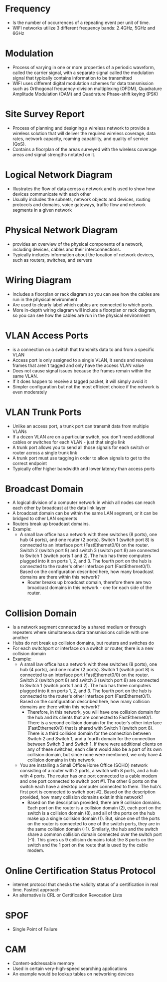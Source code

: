 # Frequency
- Is the number of occurrences of a repeating event per unit of time.
- WIFI networks utilize 3 different frequency bands: 2.4GHz, 5GHz and 6GHz
# Modulation
- Process of varying in one or more properties of a periodic waveform, called the carrier signal, with a separate signal called the modulation signal that typically contains information to be transmitted
- WIFI uses different digital modulation schemes for data transmission such as Orthogonal frequency-division multiplexing (OFDM), Quadrature Amplitude Modulation (OAM) and Quadrature Phase-shift keying (PSK)
# Site Survey Report
- Process of planning and designing a wireless network to provide a wireless solution that will deliver the required wireless coverage, data rates, network capacity, roaming capability, and quality of service (QoS).
- Contains a floorplan of the areas surveyed with the wireless coverage areas and signal strengths notated on it.
# Logical Network Diagram
- Illustrates the flow of data across a network and is used to show how devices communicate with each other
- Usually includes the subnets, network objects and devices, routing protocols and domains, voice gateways, traffic flow and network segments in a given network
# Physical Network Diagram
- provides an overview of the physical components of a network, including devices, cables and their interconnections.
- Typically includes information about the location of network devices, such as routers, switches, and servers
# Wiring Diagram
- Includes a floorplan or rack diagram so you can see how the cables are run in the physical environment
- Are used to clearly label which cables are connected to which ports.
- More in-depth wiring diagram will include a floorplan or rack diagram, so you can see how the cables are run in the physical environment
# VLAN Access Ports
- is a connection on a switch that transmits data to and from a specific VLAN
- Access port is only assigned to a single VLAN, it sends and receives frames that aren't tagged and only have the access VLAN value
- Does not cause signal issues because the frames remain within the same VLAN.
- If it does happen to receive a tagged packet, it will simply avoid it
- Simpler configuration but not the most efficient choice if the network is even moderately
# VLAN Trunk Ports
- Unlike an access port, a trunk port can transmit data from multiple VLANs
- If a dozen VLAN are on a particular switch, you don't need additional cables or switches for each VLAN - just that single link
- A trunk port allows you to send all those signals for each switch or router across a single trunk link
- A trunk port must use tagging in order to allow signals to get to the correct endpoint
- Typically offer higher bandwidth and lower latency than access ports
# Broadcast Domain
- A logical division of a computer network in which all nodes can reach each other by broadcast at the data link layer
- A broadcast domain can be within the same LAN segment, or it can be bridged to other LAN segments
- Routers break up broadcast domains.
- Example:
	- A small law office has a network with three switches (8 ports), one hub (4 ports), and one router (2 ports). Switch 1 (switch port 8) is connected to an interface port (FastEthernet0/0) on the router. Switch 2 (switch port 8) and switch 3 (switch port 8) are connected to Switch 1 (switch ports 1 and 2). The hub has three computers plugged into it on ports 1, 2, and 3. The fourth port on the hub is connected to the router's other interface port (FastEthernet0/1). Based on the configuration described here, how many broadcast domains are there within this network?
		- Router breaks up broadcast domain, therefore there are two broadcast domains in this network - one for each side of the router.
# Collision Domain
- Is a network segment connected by a shared medium or through repeaters where simultaneous data transmissions collide with one another
- Hubs do not break up collision domains, but routers and switches do
- For each switchport or interface on a switch or router, there is a new collision domain
- Example:
	- A small law office has a network with three switches (8 ports), one hub (4 ports), and one router (2 ports). Switch 1 (switch port 8) is connected to an interface port (FastEthernet0/0) on the router. Switch 2 (switch port 8) and switch 3 (switch port 8) are connected to Switch 1 (switch ports 1 and 2). The hub has three computers plugged into it on ports 1, 2, and 3. The fourth port on the hub is connected to the router's other interface port (FastEthernet0/1). Based on the configuration described here, how many collision domains are there within this network?
		- Therefore, in this network, you will have one collision domain for the hub and its clients that are connected to FastEthernet0/1. There is a second collision domain for the router’s other interface (FastEthernet0/0) that is shared with Switch 1 (switch port 8). There is a third collision domain for the connection between Switch 2 and Switch 1, and a fourth domain for the connection between Switch 3 and Switch 1. If there were additional clients on any of these switches, each client would also be a part of its own collision domain, but since none were mentioned, we only have 4 collision domains in this network
	- You are installing a Small Office/Home Office (SOHO) network consisting of a router with 2 ports, a switch with 8 ports, and a hub with 4 ports. The router has one port connected to a cable modem and one port connected to switch port #1. The other 6 ports on the switch each have a desktop computer connected to them. The hub's first port is connected to switch port #2. Based on the description provided, how many collision domains exist in this network?
		- Based on the description provided, there are 9 collision domains. Each port on the router is a collision domain (2), each port on the switch is a collision domain (8), and all of the ports on the hub make up a single collision domain (1). But, since one of the ports on the router is connected to one of the switch ports, they are in the same collision domain (-1). Similarly, the hub and the switch share a common collision domain connected over the switch port (-1). This gives us 9 collision domains total: the 8 ports on the switch and the 1 port on the route that is used by the cable modem.
# Online Certification Status Protocol
- internet protocol that checks the validity status of a certification in real time. Fastest approach
- An alternative is CRL or Certification Revocation Lists
# SPOF
- Single Point of Failure
# CAM
- Content-addressable memory
- Used in certain very-high-speed searching applications
- An example would be lookup tables on networking devices